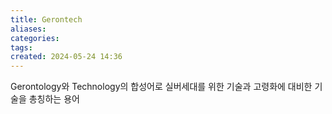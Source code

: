 ```yaml
---
title: Gerontech
aliases: 
categories: 
tags: 
created: 2024-05-24 14:36
---
```

Gerontology와 Technology의 합성어로 실버세대를 위한 기술과 고령화에 대비한 기술을 총칭하는 용어
